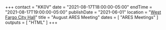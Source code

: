 +++
contact = "KK0V"
date = "2021-08-17T18:00:00-05:00"
endTime = "2021-08-17T19:00:00-05:00"
publishDate = "2021-06-01"
location = "[West Fargo City Hall](/places/west-fargo-city-hall/)"
title = "August ARES Meeting"
dates = [ "ARES Meetings" ]
outputs = [ "HTML" ]
+++
